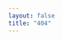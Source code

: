 ```yaml
---
layout: false
title: "404"
---
```

<!DOCTYPE html>
<html>
    <head>
        <meta http-equiv="Content-Type" content="text/html;charset=utf-8">
        <script type="text/javascript" src="http://www.qq.com/404/search_children.js" charset="utf-8" homePageUrl="http://<your home page>" homePageName="回到首页"></script>
    </head>
    <body>
    </body>
</html>
